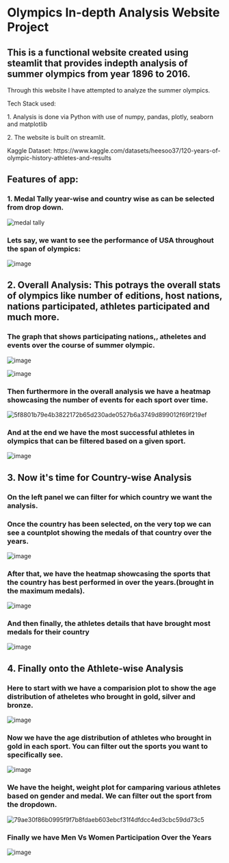 <h1>Olympics In-depth Analysis Website Project</h1>
<h2>This is a functional website created using steamlit that provides indepth analysis of summer olympics from year 1896 to 2016.</h2>

<p>Through this website I have attempted to analyze the summer olympics.</p>
<p>Tech Stack used:</p>
<p>1. Analysis is done via Python with use of numpy, pandas, plotly, seaborn and matplotlib</p>
<p>2. The website is built on streamlit.</p>

<p>Kaggle Dataset: https://www.kaggle.com/datasets/heesoo37/120-years-of-olympic-history-athletes-and-results</p>

<h2>Features of app:</h2>
<h3>1. Medal Tally year-wise and country wise as can be selected from drop down.</h3>

![medal tally](https://github.com/user-attachments/assets/e59bb1ab-8b01-48fc-93a6-781db9c69bec)

<h3> Lets say, we want to see the performance of USA throughout the span of olympics: </h3>

![image](https://github.com/user-attachments/assets/d48c8b85-a1e3-4be7-b03b-5b2849323dba)

<h2> 2. Overall Analysis: This potrays the overall stats of olympics like number of editions, host nations, nations participated, athletes participated and much more. </h2>

<h3> The graph that shows participating nations,, atheletes and events over the course of summer olympic. </h3>

![image](https://github.com/user-attachments/assets/0b5407e5-365f-4829-b527-289aa330ee35)

![image](https://github.com/user-attachments/assets/8e717967-5885-463d-8c47-4ac5956a54c7)

<h3> Then furthermore in the overall analysis we have a heatmap showcasing the number of events for each sport over time. </h3>

![5f8801b79e4b3822172b65d230ade0527b6a3749d899012f69f219ef](https://github.com/user-attachments/assets/612b8d61-77f0-4a5f-b80a-7fae26dd8826)

<h3> And at the end we have the most successful athletes in olympics that can be filtered based on a given sport. </h3>

![image](https://github.com/user-attachments/assets/be5cc09d-5636-4502-8497-66ed5d1ba0fc)

<h2> 3. Now it's time for Country-wise Analysis </h2>

<h3> On the left panel we can filter for which country we want the analysis. </h3>
<h3> Once the country has been selected, on the very top we can see a countplot showing the medals of that country over the years.</h3>

![image](https://github.com/user-attachments/assets/4ce215dc-1c56-44c7-912a-3f98baf69815)

<h3> After that, we have the heatmap showcasing the sports that the country has best performed in over the years.(brought in the maximum medals). </h3>

![image](https://github.com/user-attachments/assets/afd76365-a5a0-4b50-a46f-e75b45a7df7d)

<h3> And then finally, the athletes details that have brought most medals for their country</h3>

![image](https://github.com/user-attachments/assets/75ddee65-7ee4-4f25-b50f-a852443da4f1)

<h2> 4. Finally onto the Athlete-wise Analysis </h2>

<h3> Here to start with we have a comparision plot to show the age distribution of atheletes who brought in gold, silver and bronze. </h3>

![image](https://github.com/user-attachments/assets/8c935e8e-8c7a-4084-b4a4-dbf03bf12255)

<h3> Now we have the age distribution of athletes who brought in gold in each sport. You can filter out the sports you want to specifically see.</h3>

![image](https://github.com/user-attachments/assets/6988b60e-db9c-49a8-b1a0-beeaac532e81)

<h3> We have the height, weight plot for camparing various athletes based on gender and medal. We can filter out the sport from the dropdown. </h3>

![79ae30f86b0995f9f7b8fdaeb603ebcf31f4dfdcc4ed3cbc59dd73c5](https://github.com/user-attachments/assets/d7e0581b-3918-4e01-b5d7-81725924198b)

<h3> Finally we have Men Vs Women Participation Over the Years </h3>

![image](https://github.com/user-attachments/assets/f4889086-d39f-4f22-8c2e-6fae6a87f2ac)



